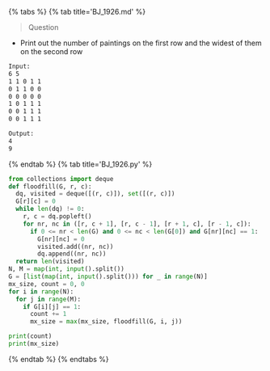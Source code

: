{% tabs %}
{% tab title='BJ_1926.md' %}

> Question

* Print out the number of paintings on the first row and the widest of them on the second row

```txt
Input:
6 5
1 1 0 1 1
0 1 1 0 0
0 0 0 0 0
1 0 1 1 1
0 0 1 1 1
0 0 1 1 1

Output:
4
9
```

{% endtab %}
{% tab title='BJ_1926.py' %}

```py
from collections import deque
def floodfill(G, r, c):
  dq, visited = deque([(r, c)]), set([(r, c)])
  G[r][c] = 0
  while len(dq) != 0:
    r, c = dq.popleft()
    for nr, nc in ([r, c + 1], [r, c - 1], [r + 1, c], [r - 1, c]):
      if 0 <= nr < len(G) and 0 <= nc < len(G[0]) and G[nr][nc] == 1:
        G[nr][nc] = 0
        visited.add((nr, nc))
        dq.append((nr, nc))
  return len(visited)
N, M = map(int, input().split())
G = [list(map(int, input().split())) for _ in range(N)]
mx_size, count = 0, 0
for i in range(N):
  for j in range(M):
    if G[i][j] == 1:
      count += 1
      mx_size = max(mx_size, floodfill(G, i, j))

print(count)
print(mx_size)
```

{% endtab %}
{% endtabs %}
